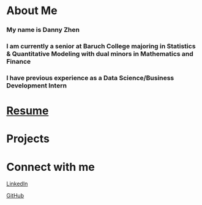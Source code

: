 # About Me
### My name is Danny Zhen 
### I am currently a senior at Baruch College majoring in Statistics & Quantitative Modeling with dual minors in Mathematics and Finance
### I have previous experience as a Data Science/Business Development Intern 

# <a href="dannyzhen2000.github.io/folder/resume.pdf" target="_blank">Resume</a>

# Projects

# Connect with me
[LinkedIn](https://www.linkedin.com/in/dannyzhen/)

[GitHub](https://github.com/dannyzhen2000)

